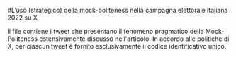 #L’uso (strategico) della mock-politeness nella campagna elettorale italiana 2022 su X 

Il file contiene i tweet che presentano il fenomeno pragmatico della Mock-Politeness estensivamente discusso nell'articolo.
In accordo alle politiche di X, per ciascun tweet è fornito esclusivamente il codice identificativo unico. 
